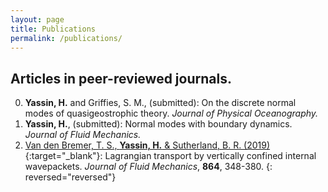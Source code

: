 ```yaml
---
layout: page
title: Publications
permalink: /publications/
---
```


## Articles in peer-reviewed journals. 

0. **Yassin, H.** and Griffies, S. M., (submitted): On the discrete normal modes of quasigeostrophic theory. *Journal of Physical Oceanography.*
0. **Yassin, H.**, (submitted): Normal modes with boundary dynamics. *Journal of Fluid Mechanics.*
0. [Van den Bremer, T. S., **Yassin, H.** & Sutherland, B. R. (2019)](https://doi.org/10.1017/jfm.2019.30){:target="_blank"}: Lagrangian transport by vertically confined internal wavepackets. *Journal of Fluid Mechanics*, **864**, 348-380.
{: reversed="reversed"}
